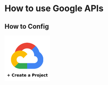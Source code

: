 # How to use Google APIs

## How to Config

[![create a project](../images/google-api/create-a-project-logo-150x150.png)](./create-google-cloud-project.md)
